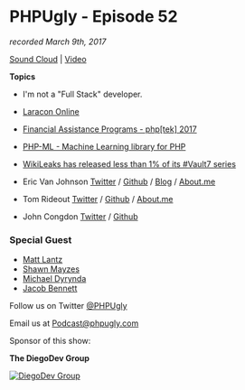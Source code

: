 # PHPUgly - Episode 52
*recorded March 9th, 2017*

[Sound Cloud](https://soundcloud.com/phpugly/episode52) | 
[Video](https://youtu.be/CDfRV4yfjW0)

**Topics**
* I'm not a "Full Stack" developer.
* [Laracon Online](https://laracon.net/)
* [Financial Assistance Programs - php[tek] 2017](https://tek.phparch.com/financial-assistance-programs/)
* [PHP-ML - Machine Learning library for PHP](https://github.com/php-ai/php-ml)
* [WikiLeaks has released less than 1% of its #Vault7 series](https://twitter.com/wikileaks/status/839475557721116672)

* Eric Van Johnson [Twitter](https://twitter.com/shocm) / [Github](https://github.com/ericvanjohnson/) / [Blog](https://www.shocm.com) / [About.me](https://about.me/shocm) 
* Tom Rideout [Twitter](https://twitter.com/realrideout) / [Github](https://github.com/trideout/) / [About.me](https://about.me/thomasrideout)
* John Congdon [Twitter](https://twitter.com/johncongdon) / [Github](https://github.com/johncongdon) 

### Special Guest
* [Matt Lantz](https://twitter.com/Mattylantz)
* [Shawn Mayzes](https://twitter.com/smayzes)
* [Michael Dyrynda](https://twitter.com/michaeldyrynda)
* [Jacob Bennett](https://twitter.com/JacobBennett)

Follow us on Twitter [@PHPUgly](https://twitter.com/phpugly) 

Email us at [Podcast@phpugly.com](mailto:Podcast@phpugly.com)

Sponsor of this show:

**The DiegoDev Group**

[![DiegoDev Group](https://www.diegodev.com/img/diegodevgroup.png "Logo DiegoDev Group")](https://www.diegodev.com)

